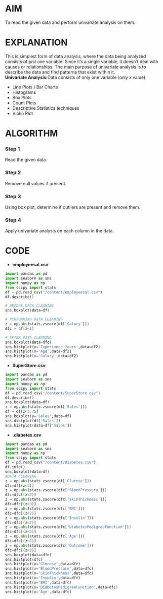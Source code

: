# AIM
To read the given data and perform univariate analysis on them.
# EXPLANATION
This is simplest form of data analysis, where the data being analyzed consists of just one variable. Since it’s a single variable, it doesn’t deal with causes or relationships. The main purpose of univariate analysis is to describe the data and find patterns that exist within it.<br>
<B>Univariate Analysis:</B>Data consists of only one variable (only x value).

- Line Plots / Bar Charts
- Histograms
- Box Plots
- Count Plots
- Descriptive Statistics techniques
- Violin Plot

# ALGORITHM
### Step 1
Read the given data.

### Step 2
Remove null values if present.

### Step 3
Using box plot, determine if outliers are present and remove them.

### Step 4
Apply univariate analysis on each column in the data.

# CODE
- <B>employeesal.csv</B>
```python
import pandas as pd
import seaborn as sns
import numpy as np
from scipy import stats
df = pd.read_csv("/content/employeesal.csv")
df.describe()

# BEFORE DATA CLEANING
sns.boxplot(data=df)

# PERFORMING DATA CLEANING
z = np.abs(stats.zscore(df['Salary']))
dfc = df[z<1]

# AFTER DATA CLEANING
sns.boxplot(data=dfc)
sns.histplot(x='Experience_Years',data=df2)
sns.histplot(x='Age',data=df2)
sns.histplot(x='Salary',data=df2)
```
- <B>SuperStore.csv</B>
```python
import pandas as pd
import seaborn as sns
import numpy as np
from scipy import stats
df = pd.read_csv("/content/SuperStore.csv")
df.describe()
sns.boxplot(data=df)
z = np.abs(stats.zscore(df['Sales']))
df = df[z<0.75]
sns.boxplot(y='Sales',data=df)
sns.distplot(df['Sales'])
sns.histplot(data=df['Sales'])
```
- <B>.diabetes.csv</B>
```python
import pandas as pd
import seaborn as sns
import numpy as np
from scipy import stats
df = pd.read_csv("/content/diabetes.csv")
df.info()
sns.boxplot(data=df)
#DATA CLEANING
z = np.abs(stats.zscore(df['Glucose']))
dfc=df[(z<2)]
z = np.abs(stats.zscore(dfc['BloodPressure']))
dfc=dfc[(z<2)]
z = np.abs(stats.zscore(dfc['SkinThickness']))
dfc=dfc[(z<3)]
z = np.abs(stats.zscore(dfc['BMI']))
dfc=dfc[(z<2)]
z = np.abs(stats.zscore(dfc['Insulin']))
dfc=dfc[(z<2)]
z = np.abs(stats.zscore(dfc['DiabetesPedigreeFunction']))
dfc=dfc[(z<2)]
z = np.abs(stats.zscore(dfc['Age']))
dfc=dfc[(z<2)]
z = np.abs(stats.zscore(dfc['Outcome']))
dfc=dfc[(z<3)]
sns.boxplot(data=dfc)
sns.histplot(dfc)
sns.histplot(x='Glucose',data=dfc)
sns.histplot(x='BloodPressure',data=dfc)
sns.histplot(x='SkinThickness',data=dfc)
sns.histplot(x='Insulin',data=dfc)
sns.histplot(x='BMI',data=dfc)
sns.histplot(x='DiabetesPedigreeFunction',data=dfc)
sns.histplot(x='Age',data=dfc)
```
